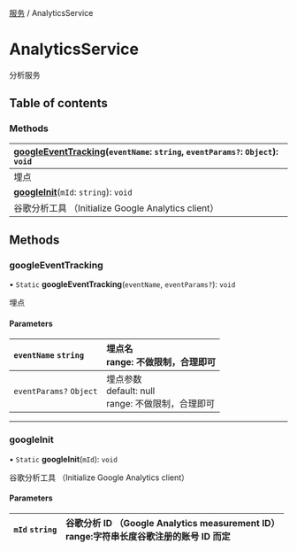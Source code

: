 [服务](../groups/服务.服务.md) / AnalyticsService

# AnalyticsService <Badge type="tip" text="Class" /> <Score text="AnalyticsService" />

分析服务

## Table of contents

### Methods <Score text="Methods" /> 
| **[googleEventTracking](mw.AnalyticsService.md#googleeventtracking)**(`eventName`: `string`, `eventParams?`: `Object`): `void`   |
| :-----|
| 埋点|
| **[googleInit](mw.AnalyticsService.md#googleinit)**(`mId`: `string`): `void`   |
| 谷歌分析工具 （Initialize Google Analytics client）|

## Methods

### googleEventTracking <Score text="googleEventTracking" /> 

• `Static` **googleEventTracking**(`eventName`, `eventParams?`): `void` 

埋点

#### Parameters

| `eventName` `string` | 埋点名<br> range: 不做限制，合理即可 |
| :------ | :------ |
| `eventParams?` `Object` | 埋点参数  <br> default: null<br> range: 不做限制，合理即可 |


___

### googleInit <Score text="googleInit" /> 

• `Static` **googleInit**(`mId`): `void` 

谷歌分析工具 （Initialize Google Analytics client）

#### Parameters

| `mId` `string` |  谷歌分析 ID （Google Analytics measurement ID）<br> range:字符串长度谷歌注册的账号 ID 而定 |
| :------ | :------ |

